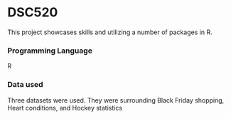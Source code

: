 # DSC520
This project showcases skills and utilizing a number of packages in R.

### Programming Language
R

### Data used
Three datasets were used. They were surrounding Black Friday shopping, Heart conditions, and Hockey statistics

